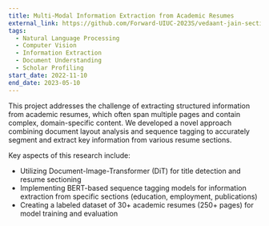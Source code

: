 ```yaml
---
title: Multi-Modal Information Extraction from Academic Resumes
external_link: https://github.com/Forward-UIUC-2023S/vedaant-jain-sectioning-info-extraction
tags:
  - Natural Language Processing
  - Computer Vision
  - Information Extraction
  - Document Understanding
  - Scholar Profiling
start_date: 2022-11-10
end_date: 2023-05-10
---
```


This project addresses the challenge of extracting structured information from academic resumes, which often span multiple pages and contain complex, domain-specific content. We developed a novel approach combining document layout analysis and sequence tagging to accurately segment and extract key information from various resume sections.

<!--more-->

Key aspects of this research include:
- Utilizing Document-Image-Transformer (DiT) for title detection and resume sectioning
- Implementing BERT-based sequence tagging models for information extraction from specific sections (education, employment, publications)
- Creating a labeled dataset of 30+ academic resumes (250+ pages) for model training and evaluation
